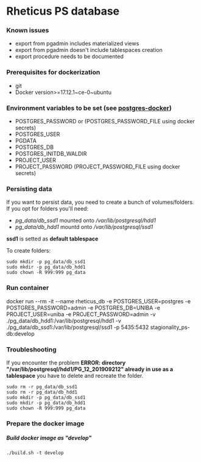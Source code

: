 # Rheticus PS database

### Known issues
* export from pgadmin includes materialized views
* export from pgadmin doesn't include tablespaces creation
* export procedure needs to be documented

### Prerequisites for dockerization

* git
* Docker version>=17.12.1~ce-0~ubuntu

### Environment variables to be set (see [postgres-docker](https://hub.docker.com/_/postgres))

* POSTGRES_PASSWORD or (POSTGRES_PASSWORD_FILE using docker secrets)
* POSTGRES_USER
* PGDATA
* POSTGRES_DB
* POSTGRES_INITDB_WALDIR
* PROJECT_USER 
* PROJECT_PASSWORD (PROJECT_PASSWORD_FILE using docker secrets)


### Persisting data

If you want to persist data, you need to create a bunch of volumes/folders.
If you opt for folders you'll need:

- *pg_data/db_ssd1* mounted onto */var/lib/postgresql/hdd1* 
- *pg_data/db_hdd1* mountd onto */var/lib/postgresql/ssd1*


**ssd1** is setted as **default tablespace**


To create folders:

    sudo mkdir -p pg_data/db_ssd1
	sudo mkdir -p pg_data/db_hdd1
	sudo chown -R 999:999 pg_data


### Run container

docker run --rm -it --name rheticus_db -e POSTGRES_USER=postgres -e POSTGRES_PASSWORD=admin -e POSTGRES_DB=UNIBA -e PROJECT_USER=uniba -e PROJECT_PASSWORD=admin -v ./pg_data/db_hdd1:/var/lib/postgresql/hdd1 -v ./pg_data/db_ssd1:/var/lib/postgresql/ssd1 -p 5435:5432 stagionality_ps-db:develop


### Troubleshooting

If you encounter the problem  **ERROR:  directory "/var/lib/postgresql/hdd1/PG_12_201909212" already in use as a tablespace** you have to delete and recreate the folder.

    sudo rm -r pg_data/db_ssd1
	sudo rm -r pg_data/db_hdd1
	sudo mkdir -p pg_data/db_ssd1
	sudo mkdir -p pg_data/db_hdd1
	sudo chown -R 999:999 pg_data



### Prepare the docker image


##### Build docker image as "develop"
    ./build.sh -t develop